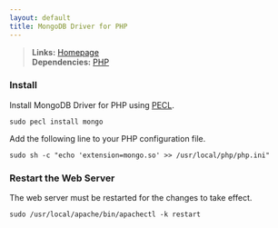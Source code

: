 ```yaml
---
layout: default
title: MongoDB Driver for PHP
---
```



> **Links:** [Homepage](http://www.mongodb.org/display/DOCS/PHP+Language+Center)  
> **Dependencies:** [PHP](php.html)


### Install

Install MongoDB Driver for PHP using [PECL](http://pecl.php.net/).

	sudo pecl install mongo

Add the following line to your PHP configuration file.
	
	sudo sh -c "echo 'extension=mongo.so' >> /usr/local/php/php.ini"


### Restart the Web Server

The web server must be restarted for the changes to take effect.

	sudo /usr/local/apache/bin/apachectl -k restart
